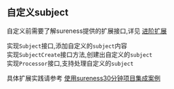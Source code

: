 ## 自定义subject  

自定义前需要了解sureness提供的扩展接口,详见 [进阶扩展](cn/extend-point.md)  

实现`Subject`接口,添加自定义的`subject`内容  
实现`SubjectCreate`接口方法,创建出自定义的`subject`  
实现`Processor`接口,支持处理自定义的`subject`    

具体扩展实践请参考 [使用sureness30分钟项目集成案例](cn/sample-tom.md)    